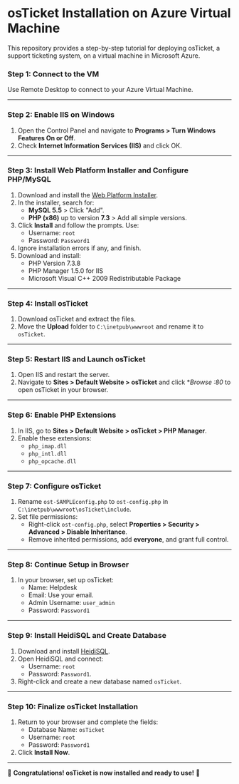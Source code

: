 # osTicket Installation on Azure Virtual Machine

This repository provides a step-by-step tutorial for deploying osTicket, a support ticketing system, on a virtual machine in Microsoft Azure.

### Step 1: Connect to the VM  
Use Remote Desktop to connect to your Azure Virtual Machine.  

---

### Step 2: Enable IIS on Windows  
1. Open the Control Panel and navigate to **Programs > Turn Windows Features On or Off**.  
2. Check **Internet Information Services (IIS)** and click OK.  

---

### Step 3: Install Web Platform Installer and Configure PHP/MySQL  
1. Download and install the [Web Platform Installer](https://www.microsoft.com/web/downloads/platform.aspx).  
2. In the installer, search for:  
   - **MySQL 5.5** > Click "Add".  
   - **PHP (x86)** up to version **7.3** > Add all simple versions.  
3. Click **Install** and follow the prompts. Use:  
   - Username: `root`  
   - Password: `Password1`  
4. Ignore installation errors if any, and finish.  
5. Download and install:  
   - PHP Version 7.3.8  
   - PHP Manager 1.5.0 for IIS  
   - Microsoft Visual C++ 2009 Redistributable Package  

---

### Step 4: Install osTicket  
1. Download osTicket and extract the files.  
2. Move the **Upload** folder to `C:\inetpub\wwwroot` and rename it to `osTicket`.  

---

### Step 5: Restart IIS and Launch osTicket  
1. Open IIS and restart the server.  
2. Navigate to **Sites > Default Website > osTicket** and click **Browse *:80** to open osTicket in your browser.  

---

### Step 6: Enable PHP Extensions  
1. In IIS, go to **Sites > Default Website > osTicket > PHP Manager**.  
2. Enable these extensions:  
   - `php_imap.dll`  
   - `php_intl.dll`  
   - `php_opcache.dll`  

---

### Step 7: Configure osTicket  
1. Rename `ost-SAMPLEconfig.php` to `ost-config.php` in `C:\inetpub\wwwroot\osTicket\include`.  
2. Set file permissions:  
   - Right-click `ost-config.php`, select **Properties > Security > Advanced > Disable Inheritance**.  
   - Remove inherited permissions, add **everyone**, and grant full control.  

---

### Step 8: Continue Setup in Browser  
1. In your browser, set up osTicket:  
   - Name: Helpdesk  
   - Email: Use your email.  
   - Admin Username: `user_admin`  
   - Password: `Password1`  

---

### Step 9: Install HeidiSQL and Create Database  
1. Download and install [HeidiSQL](https://www.heidisql.com/).  
2. Open HeidiSQL and connect:  
   - Username: `root`  
   - Password: `Password1`.  
3. Right-click and create a new database named `osTicket`.  

---

### Step 10: Finalize osTicket Installation  
1. Return to your browser and complete the fields:  
   - Database Name: `osTicket`  
   - Username: `root`  
   - Password: `Password1`  
2. Click **Install Now**.  

---

🎉 **Congratulations! osTicket is now installed and ready to use!** 🎉
